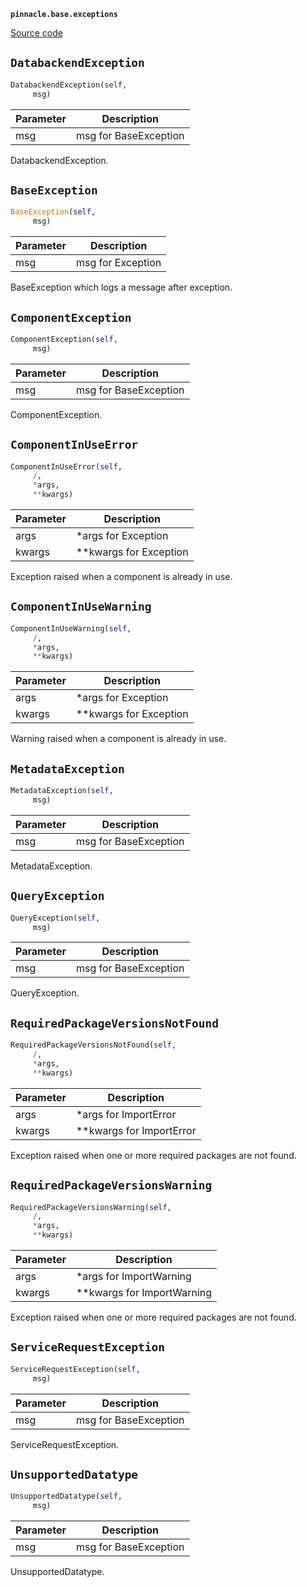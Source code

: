 **`pinnacle.base.exceptions`** 

[Source code](https://github.com/pinnacle/pinnacle/blob/main/pinnacle/base/exceptions.py)

## `DatabackendException` 

```python
DatabackendException(self,
     msg)
```
| Parameter | Description |
|-----------|-------------|
| msg | msg for BaseException |

DatabackendException.

## `BaseException` 

```python
BaseException(self,
     msg)
```
| Parameter | Description |
|-----------|-------------|
| msg | msg for Exception |

BaseException which logs a message after exception.

## `ComponentException` 

```python
ComponentException(self,
     msg)
```
| Parameter | Description |
|-----------|-------------|
| msg | msg for BaseException |

ComponentException.

## `ComponentInUseError` 

```python
ComponentInUseError(self,
     /,
     *args,
     **kwargs)
```
| Parameter | Description |
|-----------|-------------|
| args | *args for Exception |
| kwargs | **kwargs for Exception |

Exception raised when a component is already in use.

## `ComponentInUseWarning` 

```python
ComponentInUseWarning(self,
     /,
     *args,
     **kwargs)
```
| Parameter | Description |
|-----------|-------------|
| args | *args for Exception |
| kwargs | **kwargs for Exception |

Warning raised when a component is already in use.

## `MetadataException` 

```python
MetadataException(self,
     msg)
```
| Parameter | Description |
|-----------|-------------|
| msg | msg for BaseException |

MetadataException.

## `QueryException` 

```python
QueryException(self,
     msg)
```
| Parameter | Description |
|-----------|-------------|
| msg | msg for BaseException |

QueryException.

## `RequiredPackageVersionsNotFound` 

```python
RequiredPackageVersionsNotFound(self,
     /,
     *args,
     **kwargs)
```
| Parameter | Description |
|-----------|-------------|
| args | *args for ImportError |
| kwargs | **kwargs for ImportError |

Exception raised when one or more required packages are not found.

## `RequiredPackageVersionsWarning` 

```python
RequiredPackageVersionsWarning(self,
     /,
     *args,
     **kwargs)
```
| Parameter | Description |
|-----------|-------------|
| args | *args for ImportWarning |
| kwargs | **kwargs for ImportWarning |

Exception raised when one or more required packages are not found.

## `ServiceRequestException` 

```python
ServiceRequestException(self,
     msg)
```
| Parameter | Description |
|-----------|-------------|
| msg | msg for BaseException |

ServiceRequestException.

## `UnsupportedDatatype` 

```python
UnsupportedDatatype(self,
     msg)
```
| Parameter | Description |
|-----------|-------------|
| msg | msg for BaseException |

UnsupportedDatatype.

